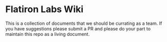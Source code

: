 # Flatiron Labs Wiki

This is a collection of documents that we should be currating as a team. If you have suggestions please submit a PR and please do your part to maintain this repo as a living document.
